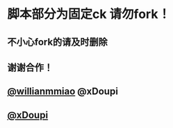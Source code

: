 # 脚本部分为固定ck 请勿fork！
## 不小心fork的请及时删除
## 谢谢合作！
## [@willianmmiao](https://github.com/willianmmiao/JavaScripts) @xDoupi
## [@xDoupi](https://github.com/xDoupi/JavaScripts)

